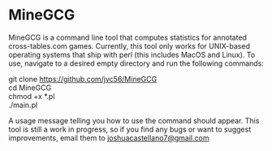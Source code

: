 # MineGCG

MineGCG is a command line tool that computes statistics
for annotated cross-tables.com games. Currently, this
tool only works for UNIX-based operating systems that
ship with perl (this includes MacOS and Linux).
To use, navigate to a desired empty directory and run
the following commands:

git clone https://github.com/jvc56/MineGCG<br/>
cd MineGCG<br/>
chmod +x *.pl<br/>
./main.pl<br/>

A usage message telling you how to use the command should appear.
This tool is still a work in progress, so if you find any bugs
or want to suggest improvements, email them to joshuacastellano7@gmail.com
